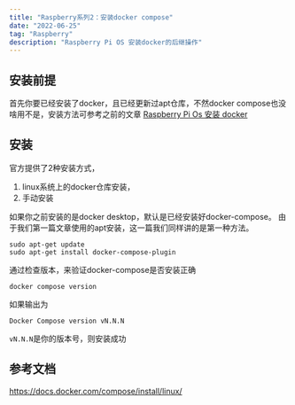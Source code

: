 ```yaml
---
title: "Raspberry系列2：安装docker compose"
date: "2022-06-25"
tag: "Raspberry"
description: "Raspberry Pi OS 安装docker的后继操作"
---
```


## 安装前提

首先你要已经安装了docker，且已经更新过apt仓库，不然docker compose也没啥用不是，安装方法可参考之前的文章
[Raspberry Pi Os 安装 docker](https://juejin.cn/post/7383894908795715634)

## 安装

官方提供了2种安装方式，

1. linux系统上的docker仓库安装，
2. 手动安装

如果你之前安装的是docker desktop，默认是已经安装好docker-compose。
由于我们第一篇文章使用的apt安装，这一篇我们同样讲的是第一种方法。

```
sudo apt-get update
sudo apt-get install docker-compose-plugin
```

通过检查版本，来验证docker-compose是否安装正确

```
docker compose version
```

如果输出为

```
Docker Compose version vN.N.N
```

`vN.N.N`是你的版本号，则安装成功

## 参考文档

https://docs.docker.com/compose/install/linux/
